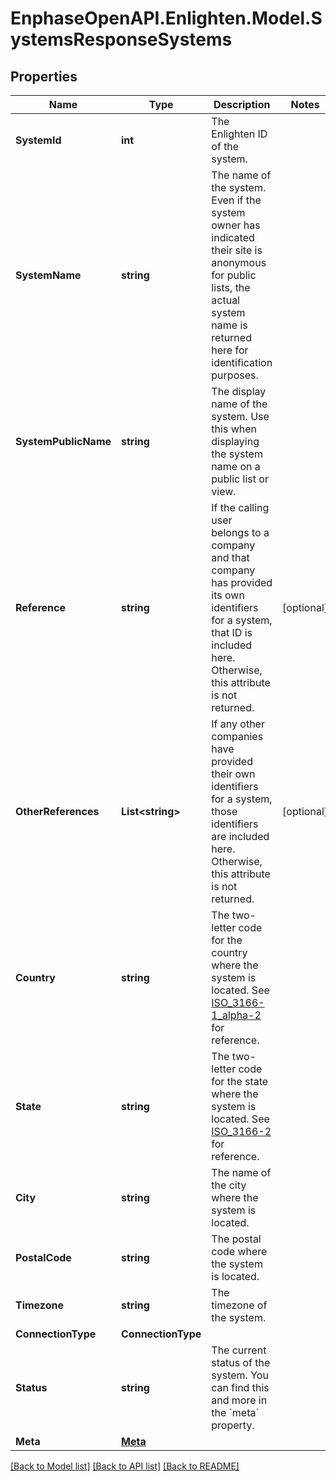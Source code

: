 # EnphaseOpenAPI.Enlighten.Model.SystemsResponseSystems

## Properties

Name | Type | Description | Notes
------------ | ------------- | ------------- | -------------
**SystemId** | **int** | The Enlighten ID of the system. | 
**SystemName** | **string** | The name of the system. Even if the system owner has indicated their site is anonymous for public lists, the actual system name is returned here for identification purposes. | 
**SystemPublicName** | **string** | The display name of the system. Use this when displaying the system name on a public list or view. | 
**Reference** | **string** | If the calling user belongs to a company and that company has provided its own identifiers for a system, that ID is included here. Otherwise, this attribute is not returned. | [optional] 
**OtherReferences** | **List&lt;string&gt;** | If any other companies have provided their own identifiers for a system, those identifiers are included here. Otherwise, this attribute is not returned. | [optional] 
**Country** | **string** | The two-letter code for the country where the system is located. See [ISO_3166-1_alpha-2](https://en.wikipedia.org/wiki/ISO_3166-1_alpha-2) for reference. | 
**State** | **string** | The two-letter code for the state where the system is located. See [ISO_3166-2](https://en.wikipedia.org/wiki/ISO_3166-2) for reference. | 
**City** | **string** | The name of the city where the system is located. | 
**PostalCode** | **string** | The postal code where the system is located. | 
**Timezone** | **string** | The timezone of the system. | 
**ConnectionType** | **ConnectionType** |  | 
**Status** | **string** | The current status of the system. You can find this and more in the &#x60;meta&#x60; property. | 
**Meta** | [**Meta**](Meta.md) |  | 

[[Back to Model list]](../README.md#documentation-for-models) [[Back to API list]](../README.md#documentation-for-api-endpoints) [[Back to README]](../README.md)

